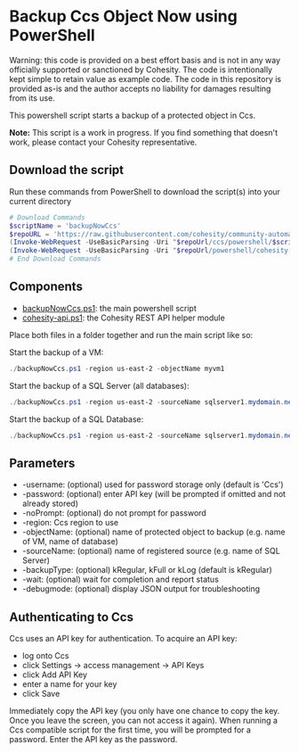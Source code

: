 # Backup Ccs Object Now using PowerShell

Warning: this code is provided on a best effort basis and is not in any way officially supported or sanctioned by Cohesity. The code is intentionally kept simple to retain value as example code. The code in this repository is provided as-is and the author accepts no liability for damages resulting from its use.

This powershell script starts a backup of a protected object in Ccs.

**Note:** This script is a work in progress. If you find something that doesn't work, please contact your Cohesity representative.

## Download the script

Run these commands from PowerShell to download the script(s) into your current directory

```powershell
# Download Commands
$scriptName = 'backupNowCcs'
$repoURL = 'https://raw.githubusercontent.com/cohesity/community-automation-samples/main'
(Invoke-WebRequest -UseBasicParsing -Uri "$repoUrl/ccs/powershell/$scriptName/$scriptName.ps1").content | Out-File "$scriptName.ps1"; (Get-Content "$scriptName.ps1") | Set-Content "$scriptName.ps1"
(Invoke-WebRequest -UseBasicParsing -Uri "$repoUrl/powershell/cohesity-api/cohesity-api.ps1").content | Out-File cohesity-api.ps1; (Get-Content cohesity-api.ps1) | Set-Content cohesity-api.ps1
# End Download Commands
```

## Components

* [backupNowCcs.ps1](https://raw.githubusercontent.com/cohesity/community-automation-samples/main/ccs/powershell/backupNowCcs/backupNowCcs.ps1): the main powershell script
* [cohesity-api.ps1](https://raw.githubusercontent.com/cohesity/community-automation-samples/main/powershell/cohesity-api/cohesity-api.ps1): the Cohesity REST API helper module

Place both files in a folder together and run the main script like so:

Start the backup of a VM:

```powershell
./backupNowCcs.ps1 -region us-east-2 -objectName myvm1
```

Start the backup of a SQL Server (all databases):

```powershell
./backupNowCcs.ps1 -region us-east-2 -sourceName sqlserver1.mydomain.net
```

Start the backup of a SQL Database:

```powershell
./backupNowCcs.ps1 -region us-east-2 -sourceName sqlserver1.mydomain.net -objectName MSSQLSERVER\mydb
```

## Parameters

* -username: (optional) used for password storage only (default is 'Ccs')
* -password: (optional) enter API key (will be prompted if omitted and not already stored)
* -noPrompt: (optional) do not prompt for password
* -region: Ccs region to use
* -objectName: (optional) name of protected object to backup (e.g. name of VM, name of database)
* -sourceName: (optional) name of registered source (e.g. name of SQL Server)
* -backupType: (optional) kRegular, kFull or kLog (default is kRegular)
* -wait: (optional) wait for completion and report status
* -debugmode: (optional) display JSON output for troubleshooting

## Authenticating to Ccs

Ccs uses an API key for authentication. To acquire an API key:

* log onto Ccs
* click Settings -> access management -> API Keys
* click Add API Key
* enter a name for your key
* click Save

Immediately copy the API key (you only have one chance to copy the key. Once you leave the screen, you can not access it again). When running a Ccs compatible script for the first time, you will be prompted for a password. Enter the API key as the password.
